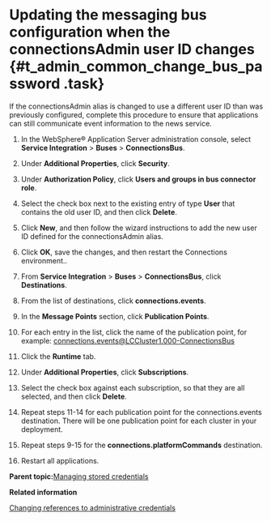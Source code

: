 # Updating the messaging bus configuration when the connectionsAdmin user ID changes {#t_admin_common_change_bus_password .task}

If the connectionsAdmin alias is changed to use a different user ID than was previously configured, complete this procedure to ensure that applications can still communicate event information to the news service.

1.  In the WebSphere® Application Server administration console, select **Service Integration** \> **Buses** \> **ConnectionsBus**.

2.  Under **Additional Properties**, click **Security**.

3.  Under **Authorization Policy**, click **Users and groups in bus connector role**.

4.  Select the check box next to the existing entry of type **User** that contains the old user ID, and then click **Delete**.

5.  Click **New**, and then follow the wizard instructions to add the new user ID defined for the connectionsAdmin alias.

6.  Click **OK**, save the changes, and then restart the Connections environment..

7.  From **Service Integration** \> **Buses** \> **ConnectionsBus**, click **Destinations**.

8.  From the list of destinations, click **connections.events**.

9.  In the **Message Points** section, click **Publication Points**.

10. For each entry in the list, click the name of the publication point, for example: connections.events@LCCluster1.000-ConnectionsBus

11. Click the **Runtime** tab.

12. Under **Additional Properties**, click **Subscriptions**.

13. Select the check box against each subscription, so that they are all selected, and then click **Delete**.

14. Repeat steps 11-14 for each publication point for the connections.events destination. There will be one publication point for each cluster in your deployment.

15. Repeat steps 9-15 for the **connections.platformCommands** destination.

16. Restart all applications.


**Parent topic:**[Managing stored credentials](../admin/c_admin_common_change_passwords.md)

**Related information**  


[Changing references to administrative credentials](../admin/t_admin_common_changing_admin_passwords.md)

